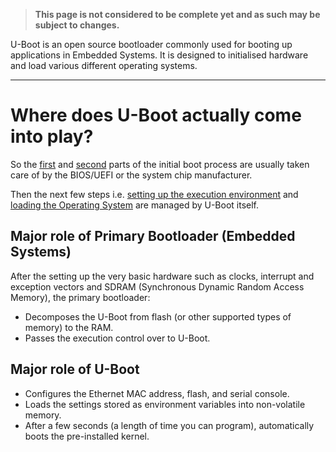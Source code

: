 > **This page is not considered to be complete yet and as such may be subject to changes.**

U-Boot is an open source bootloader commonly used for booting up applications in Embedded Systems. It is designed to initialised hardware and load various different operating systems.

---
# Where does U-Boot actually come into play?

So the [first](./First%20few%20stages%20of%20a%20Bootloader.md#Stage%201%20-%20Hardware%20Initialisation) and [second](./First%20few%20stages%20of%20a%20Bootloader.md#Stage%202%20-%20Bootloader%20mode%20or%20application%20mode) parts of the initial boot process are usually taken care of by the BIOS/UEFI or the system chip manufacturer.

Then the next few steps i.e. [setting up the execution environment](./First%20few%20stages%20of%20a%20Bootloader#Stage%203%20-%20Startup%20Code) and [loading the Operating System](./First%20few%20stages%20of%20a%20Bootloader#Stage%204%20-%20Loading%20the%20OS) are managed by U-Boot itself.

## Major role of Primary Bootloader (Embedded Systems)
After the setting up the very basic hardware such as clocks, interrupt and exception vectors and SDRAM (Synchronous Dynamic Random Access Memory), the primary bootloader:
+ Decomposes the U-Boot from flash (or other supported types of memory) to the RAM.
+ Passes the execution control over to U-Boot.

## Major role of U-Boot
+ Configures the Ethernet MAC address, flash, and serial console.
+ Loads the settings stored as environment variables into non-volatile memory.
+ After a few seconds (a length of time you can program), automatically boots the pre-installed kernel.